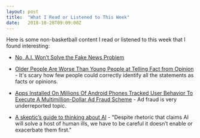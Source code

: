 ```yaml
---
layout: post
title:  "What I Read or Listened to This Week"
date:   2018-10-28T09:09:00Z
---
```

Here is some non-basketball content I read or listened to this week that I found interesting:


* [No, A.I. Won’t Solve the Fake News Problem](https://www.nytimes.com/2018/10/20/opinion/sunday/ai-fake-news-disinformation-campaigns.html)

* [Older People Are Worse Than Young People at Telling Fact from Opinion](https://www.theatlantic.com/technology/archive/2018/10/older-people-are-worse-than-young-people-at-telling-fact-from-opinion/573739/) - It's scary how few people could correctly identify all the statements as facts or opinions.

* [Apps Installed On Millions Of Android Phones Tracked User Behavior To Execute A Multimillion-Dollar Ad Fraud Scheme](https://www.buzzfeednews.com/article/craigsilverman/how-a-massive-ad-fraud-scheme-exploited-android-phones-to) - Ad fraud is very underreported topic.

* [A skeptic’s guide to thinking about AI](https://www.fastcompany.com/90252753/a-skeptics-guide-to-thinking-about-ai) - "Despite rhetoric that claims AI will solve a host of human ills, we have to be careful it doesn’t enable or exacerbate them first."
